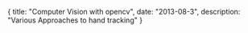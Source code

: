 {
  title: "Computer Vision with opencv",
  date:   "2013-08-3",
  description: "Various Approaches to hand tracking"
}


